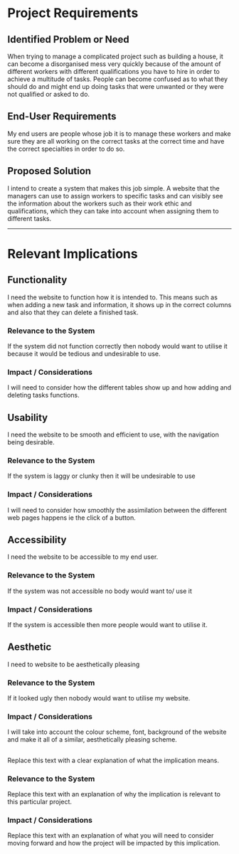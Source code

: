 # Project Requirements

## Identified Problem or Need

When trying to manage a complicated project such as building a house, it can become a disorganised mess very quickly because of the amount of different workers with different qualifications you have to hire in order to achieve a multitude of tasks. People can become confused as to what they should do and might end up doing tasks that were unwanted or they were not qualified or asked to do.


## End-User Requirements

My end users are people whose job it is to manage these workers and make sure they are all working on the correct tasks at the correct time and have the correct specialties in order to do so.


## Proposed Solution

I intend to create a system that makes this job simple. A website that the managers can use to assign workers to specific tasks and can visibly see the information about the workers such as their work ethic and qualifications, which they can take into account when assigning them to different tasks.


---

# Relevant Implications

## Functionality

I need the website to function how it is intended to. This means such as when adding a new task and information, it shows up in the correct columns and also that they can delete a finished task. 

### Relevance to the System

If the system did not function correctly then nobody would want to utilise it because it would be tedious and undesirable to use.

### Impact / Considerations

I will need to consider how the different tables show up and how adding and deleting tasks functions. 



## Usability

I need the website to be smooth and efficient to use, with the navigation being desirable.

### Relevance to the System

If the system is laggy or clunky then it will be undesirable to use

### Impact / Considerations

I will need to consider how smoothly the assimilation between the different web pages happens ie the click of a button.



## Accessibility

I need the website to be accessible to my end user.

### Relevance to the System

If the system was not accessible no body would want to/ use it

### Impact / Considerations

If the system is accessible then more people would want to utilise it.



## Aesthetic

I need to website to be aesthetically pleasing

### Relevance to the System

If it looked ugly then nobody would want to utilise my website.

### Impact / Considerations

I will take into account the colour scheme, font, background of the website and make it all of a similar, aesthetically pleasing scheme.



## 

Replace this text with a clear explanation of what the implication means.

### Relevance to the System

Replace this text with an explanation of why the implication is relevant to this particular project.

### Impact / Considerations

Replace this text with an explanation of what you will need to consider moving forward and how the project will be impacted by this implication.


